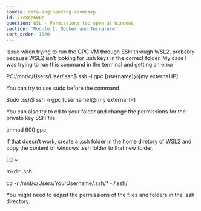 ```yaml
---
course: data-engineering-zoomcamp
id: 73c8de600c
question: WSL - Permissions too open at Windows
section: 'Module 1: Docker and Terraform'
sort_order: 1040
---
```


Issue when trying to run the GPC VM through SSH through WSL2,  probably because WSL2 isn’t looking for .ssh keys in the correct folder. My case I was trying to run this command in the terminal and getting an error

PC:/mnt/c/Users/User/.ssh$ ssh -i gpc [username]@[my external IP]

You can try to use sudo before the command

Sudo .ssh$ ssh -i gpc [username]@[my external IP]

You can also try to cd to your folder and change the permissions for the private key SSH file.

chmod 600 gpc

If that doesn’t work, create a .ssh folder in the home diretory of WSL2 and copy the content of windows .ssh folder to that new folder.

cd ~

mkdir .ssh

cp -r /mnt/c/Users/YourUsername/.ssh/* ~/.ssh/

You might need to adjust the permissions of the files and folders in the .ssh directory.

